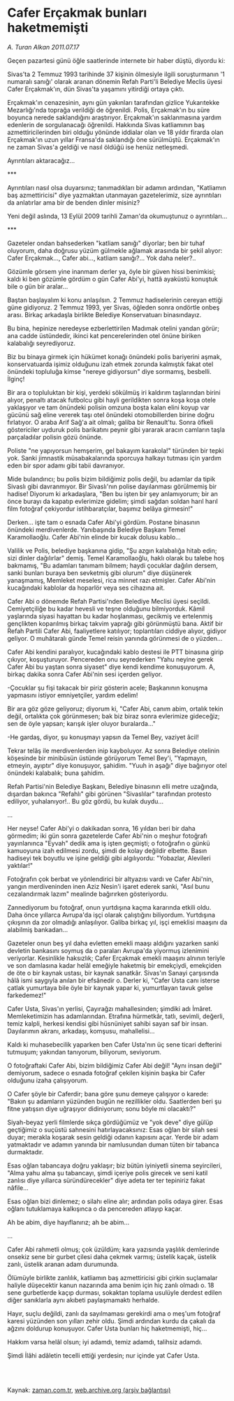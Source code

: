 # Cafer Erçakmak bunları haketmemişti

*A. Turan Alkan 2011.07.17*

<td class="columnist-detail">
<p>Geçen pazartesi günü öğle saatlerinde internete bir haber düştü, diyordu ki:</p>
<p>
<div id="haberMetinDiv">
<p> Sivas'ta 2 Temmuz 1993 tarihinde 37 kişinin ölmesiyle ilgili soruşturmanın '1 numaralı sanığı' olarak aranan dönemin Refah Parti'li Belediye Meclis üyesi Cafer Erçakmak'ın, dün Sivas'ta yaşamını yitirdiği ortaya çıktı.
<p> Erçakmak'ın cenazesinin, aynı gün yakınları tarafından gizlice Yukarıtekke Mezarlığı'nda toprağa verildiği de öğrenildi. Polis, Erçakmak'ın bu süre boyunca nerede saklandığını araştırıyor. Erçakmak'ın saklanmasına yardım edenlerin de sorgulanacağı öğrenildi. Hakkında Sivas katliamının baş azmettiricilerinden biri olduğu yönünde iddialar olan ve 18 yıldır firarda olan Erçakmak'ın uzun yıllar Fransa'da saklandığı öne sürülmüştü. Erçakmak'ın ne zaman Sivas'a geldiği ve nasıl öldüğü ise henüz netleşmedi.
<p> Ayrıntıları aktaracağız...
<p> ***
<p> Ayrıntıları nasıl olsa duyarsınız; tanımadıkları bir adamın ardından, "Katliamın baş azmettiricisi" diye yazmaktan utanmayan gazetelerimiz, size ayrıntıları da anlatırlar ama bir de benden dinler misiniz?
<p> Yeni değil aslında, 13 Eylül 2009 tarihli Zaman'da okumuştunuz o ayrıntıları...
<p> ***
<p> Gazeteler ondan bahsederken "katliam sanığı" diyorlar; ben bir tuhaf oluyorum, daha doğrusu yüzüm gülmekle ağlamak arasında bir şekil alıyor: Cafer Erçakmak..., Cafer abi..., katliam sanığı?... Yok daha neler?..
<p> Gözümle görsem yine inanmam derler ya, öyle bir güven hissi benimkisi; kaldı ki ben gözümle gördüm o gün Cafer Abi'yi, hattâ ayaküstü konuştuk bile o gün bir aralar...
<p> Baştan başlayalım ki konu anlaşılsın. 2 Temmuz hadiselerinin cereyan ettiği güne gidiyoruz. 2 Temmuz 1993, yer Sivas, öğleden sonra ondörtle onbeş arası. Birkaç arkadaşla birlikte Belediye Konservatuarı binasındayız.
<p> Bu bina, hepinize neredeyse ezberlettirilen Madımak otelini yandan görür; ana cadde üstündedir, ikinci kat pencerelerinden otel önüne biriken kalabalığı seyrediyoruz.
<p> Biz bu binaya girmek için hükümet konağı önündeki polis bariyerini aşmak, konservatuarda işimiz olduğunu izah etmek zorunda kalmıştık fakat otel önündeki topluluğa kimse "nereye gidiyorsun" diye sormamış, besbelli. İlginç!
<p> Bir ara o topluluktan bir kişi, yerdeki sökülmüş iri kaldırım taşlarından birini alıyor, penaltı atacak futbolcu gibi hayli gerildikten sonra koşa koşa otele yaklaşıyor ve tam önündeki polisin omzuna boşta kalan elini koyup var gücünü sağ eline vererek taşı otel önündeki otomobillerden birine doğru fırlatıyor. O araba Arif Sağ'a ait olmalı; galiba bir Renault'tu. Sonra öfkeli göstericiler uyduruk polis barikatını peynir gibi yararak aracın camların taşla parçaladılar polisin gözü önünde.
<p> Poliste "ne yapıyorsun hemşerim, gel bakayım karakola!" türünden bir tepki yok. Sanki jimnastik müsabakalarında sporcuya halkayı tutması için yardım eden bir spor adamı gibi tabii davranıyor.
<p> Mide bulandırıcı; bu polis bizim bildiğimiz polis değil, bu adamlar da tipik Sivaslı gibi davranmıyor. Bir Sivaslı'nın polise dayılanması görülmemiş bir hadise! Diyorum ki arkadaşlara, "Ben bu işten bir şey anlamıyorum; bir an önce burayı da kapatıp evlerimize gidelim; şimdi sağdan soldan harıl harıl film fotoğraf çekiyordur istihbaratçılar, başımız belâya girmesin!"
<p> Derken... işte tam o esnada Cafer Abi'yi gördüm. Postane binasının önündeki merdivenlerde. Yanıbaşında Belediye Başkanı Temel Karamollaoğlu. Cafer Abi'nin elinde bir kucak dolusu kablo...
<p> Valilik ve Polis, belediye başkanına gidip, "Şu azgın kalabalığa hitab edin; sizi dinler dağılırlar" demiş. Temel Karamollaoğlu, haklı olarak bu talebe hoş bakmamış, "Bu adamları tanımam bilmem; haydi çocuklar dağılın dersem, sanki bunları buraya ben sevketmiş gibi olurum" diye düşünerek yanaşmamış, Memleket meselesi, rica minnet razı etmişler. Cafer Abi'nin kucağındaki kablolar da hoparlör veya ses cihazına ait.
<p> Cafer Abi o dönemde Refah Partisi'nden Belediye Meclisi üyesi seçildi. Cemiyetçiliğe bu kadar hevesli ve teşne olduğunu bilmiyorduk. Kâmil yaşlarında siyasi hayattan bu kadar hoşlanması, gecikmiş ve ertelenmiş gençlikten koparılmış birkaç takvim yaprağı gibi görünmüştü bana. Aktif bir Refah Partili Cafer Abi, faaliyetlere katılıyor; toplantıları ciddiye alıyor, gidiyor geliyor. O muhâtaralı günde Temel reisin yanında görünmesi de o yüzden...
<p> Cafer Abi kendini paralıyor, kucağındaki kablo destesi ile PTT binasına girip çıkıyor, koşuşturuyor. Pencereden onu seyrederken "Yahu neyine gerek Cafer Abi bu yaştan sonra siyaset" diye kendi kendime konuşuyorum. A, birkaç dakika sonra Cafer Abi'nin sesi içerden geliyor.
<p> -Çocuklar şu fişi takacak bir piriz gösterin acele; Başkanının konuşma yapmasını istiyor emniyetçiler, yardım edelim!
<p> Bir ara göz göze geliyoruz; diyorum ki, "Cafer Abi, canım abim, ortalık tekin değil, ortalıkta çok görünmesen; bak biz biraz sonra evlerimize gideceğiz; sen de öyle yapsan; karışık işler oluyor buralarda..."
<p> -He gardaş, diyor, şu konuşmayı yapsın da Temel Bey, vaziyet âcil!
<p> Tekrar telâş ile merdivenlerden inip kayboluyor. Az sonra Belediye otelinin köşesinde bir minibüsün üstünde görüyorum Temel Bey'i, "Yapmayın, etmeyin, ayıptır" diye konuşuyor, şahidim. "Yuuh in aşağı" diye bağırıyor otel önündeki kalabalık; buna şahidim.
<p> Refah Partisi'nin Belediye Başkanı, Belediye binasının elli metre uzağında, dışardan bakınca "Refahlı" gibi görünen "Sivaslılar" tarafından protesto ediliyor, yuhalanıyor!.. Bu göz gördü, bu kulak duydu...
<p> ...
<p> Her neyse! Cafer Abi'yi o dakikadan sonra, 16 yıldan beri bir daha görmedim; iki gün sonra gazetelerde Cafer Abi'nin o meşhur fotoğrafı yayınlanınca "Eyvah" dedik ama iş işten geçmişti; o fotoğrafın o günkü kamuoyuna izah edilmesi zordu, şimdi de kolay değildir elbette. Basın hadiseyi tek boyutlu ve işine geldiği gibi algılıyordu: "Yobazlar, Alevileri yaktılar!"
<p> Fotoğrafın çok berbat ve yönlendirici bir altyazısı vardı ve Cafer Abi'nin, yangın merdiveninden inen Aziz Nesin'i işaret ederek sanki, "Asıl bunu cezalandırmak lazım" mealinde bağırırken gösteriyordu.
<p> Zannediyorum bu fotoğraf, onun yurtdışına kaçma kararında etkili oldu. Daha önce yıllarca Avrupa'da işçi olarak çalıştığını biliyordum. Yurtdışına çıkışının da zor olmadığı anlaşılıyor. Galiba birkaç yıl, işçi emeklisi maaşını da alabilmiş bankadan...
<p> Gazeteler onun beş yıl daha evletten emekli maaşı aldığını yazarken sanki devletin bankasını soymuş da o paraları Avrupa'da yiyormuş izlenimini veriyorlar. Kesinlikle haksızlık; Cafer Erçakmak emekli maaşını alnının teriyle ve son damlasına kadar helâl emeğiyle haketmiş bir emekçiydi, emekçiden de öte o bir kaynak ustası, bir kaynak sanatkâr. Sivas'ın Sanayi çarşısında hâlâ ismi saygıyla anılan bir efsânedir o. Derler ki, "Cafer Usta canı isterse çatlak yumurtaya bile öyle bir kaynak yapar ki, yumurtlayan tavuk gelse farkedemez!"
<p> Cafer Usta, Sivas'ın yerlisi, Çayırağzı mahallesinden; şimdiki adı İmâret. Memleketimizin has adamlarından. Etrafına hürmetkâr, tatlı, sevimli, değerli, temiz kalpli, herkesi kendisi gibi hüsnüniyet sahibi sayan saf bir insan. Dayılarımın akranı, arkadaşı, komşusu, mahallelisi...
<p> Kaldı ki muhasebecilik yaparken ben Cafer Usta'nın üç sene ticari defterini tutmuşum; yakından tanıyorum, biliyorum, seviyorum.
<p> O fotoğraftaki Cafer Abi, bizim bildiğimiz Cafer Abi değil! "Aynı insan değil" demiyorum, sadece o esnada fotoğraf çekilen kişinin başka bir Cafer olduğunu izaha çalışıyorum.
<p> O Cafer şöyle bir Caferdir; bana göre şunu demeye çalışıyor o karede: "Bakın şu adamların yüzünden bugün ne rezillikler oldu. Saatlerden beri şu fitne yatışsın diye uğraşıyor didiniyorum; sonu böyle mi olacaktı?"
<p> Siyah-beyaz yerli filmlerde sıkça gördüğümüz ve "yok deve" diye gülüp geçtiğimiz o suçüstü sahnesini hatırlayacaksınız: Esas oğlan bir silah sesi duyar; merakla koşarak sesin geldiği odanın kapısını açar. Yerde bir adam yatmaktadır ve adamın yanında bir namlusundan duman tüten bir tabanca durmaktadır.
<p> Esas oğlan tabancaya doğru yaklaşır; biz bütün iyiniyetli sinema seyircileri, "Alma yahu alma şu tabancayı, şimdi içeriye polis girecek ve seni katil zanlısı diye yıllarca süründürecekler" diye adeta ter ter tepiniriz fakat nâfile...
<p> Esas oğlan bizi dinlemez; o silahı eline alır; ardından polis odaya girer. Esas oğlanı tutuklamaya kalkışınca o da pencereden atlayıp kaçar.
<p> Ah be abim, diye hayıflanırız; ah be abim...
<p> ...
<p> Cafer Abi rahmetli olmuş; çok üzüldüm; kara yazısında yaşlılık demlerinde onsekiz sene bir gurbet çilesi daha çekmek varmış; üstelik kaçak, üstelik zanlı, üstelik aranan adam durumunda.
<p> Ölümüyle birlikte zanlılık, katliamın baş azmettiricisi gibi çirkin suçlamalar haliyle düşecektir kanun nazarında ama benim için hiç zanlı olmadı o. 18 sene gurbetlerde kaçıp durması, sokaktan toplama usulüyle derdest edilen diğer sanıklarla aynı akıbeti paylaşmamaktı herhalde.
<p> Hayır, suçlu değildi, zanlı da sayılmaması gerekirdi ama o meş'um fotoğraf karesi yüzünden son yılları zehir oldu. Şimdi ardından kurdu da çakalı da ağzını doldurup konuşuyor. Cafer Usta bunları hiç haketmemişti, hiç...
<p> Hakkım varsa helâl olsun; iyi adamdı, temiz adamdı, talihsiz adamdı.
<p> Şimdi İlâhi adâletin tecelli ettiği yerdesin; nur içinde yat Cafer Usta.</p></p></p></p></p></p></p></p></p></p></p></p></p></p></p></p></p></p></p></p></p></p></p></p></p></p></p></p></p></p></p></p></p></p></p></p></p></p></p></p></p></p></p></div>
</p>


<p><br>
		 </br></p></td>

Kaynak: [zaman.com.tr](http://zaman.com.tr/yazar.do?yazino=1159018), [web.archive.org (arşiv bağlantısı)](http://web.archive.org/web/20110809035745/http://www.zaman.com.tr:80/yazar.do?yazino=1159018)
